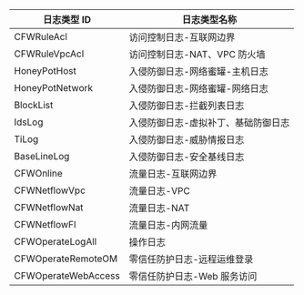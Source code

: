 | 日志类型 ID       | 日志类型名称                        |
| ------------------- | ----------------------------------- |
| CFWRuleAcl          | 访问控制日志-互联网边界             |
| CFWRuleVpcAcl       | 访问控制日志-NAT、VPC 防火墙        |
| HoneyPotHost        | 入侵防御日志-网络蜜罐-主机日志      |
| HoneyPotNetwork     | 入侵防御日志-网络蜜罐-网络日志      |
| BlockList           | 入侵防御日志-拦截列表日志           |
| IdsLog              | 入侵防御日志-虚拟补丁、基础防御日志 |
| TiLog               | 入侵防御日志-威胁情报日志           |
| BaseLineLog         | 入侵防御日志-安全基线日志           |
| CFWOnline           | 流量日志-互联网边界                 |
| CFWNetflowVpc       | 流量日志-VPC                        |
| CFWNetflowNat       | 流量日志-NAT                        |
| CFWNetflowFl        | 流量日志-内网流量                   |
| CFWOperateLogAll    | 操作日志                            |
| CFWOperateRemoteOM  | 零信任防护日志-远程运维登录         |
| CFWOperateWebAccess | 零信任防护日志-Web 服务访问         |

